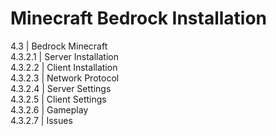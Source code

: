 # Minecraft Bedrock Installation
  4.3 | Bedrock Minecraft  
  4.3.2.1 | Server Installation  
  4.3.2.2 | Client Installation  
  4.3.2.3 | Network Protocol  
  4.3.2.4 | Server Settings  
  4.3.2.5 | Client Settings  
  4.3.2.6 | Gameplay    
  4.3.2.7 | Issues 